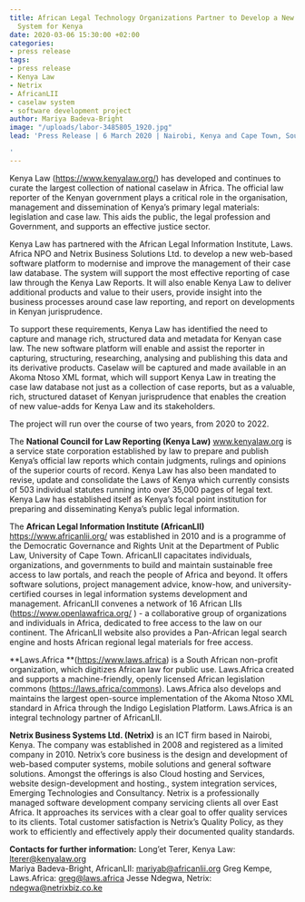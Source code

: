 ```yaml
---
title: African Legal Technology Organizations Partner to Develop a New Caselaw Management
  System for Kenya
date: 2020-03-06 15:30:00 +02:00
categories:
- press release
tags:
- press release
- Kenya Law
- Netrix
- AfricanLII
- caselaw system
- software development project
author: Mariya Badeva-Bright
image: "/uploads/labor-3485805_1920.jpg"
lead: 'Press Release | 6 March 2020 | Nairobi, Kenya and Cape Town, South Africa

'
---
```


Kenya Law (https://www.kenyalaw.org/) has developed and continues to curate the largest collection of national caselaw in Africa. The official law reporter of the Kenyan government plays a critical role in the organisation, management and dissemination of Kenya’s primary legal materials: legislation and case law. This aids the public, the legal profession and Government, and supports an effective justice sector.

Kenya Law has partnered with the African Legal Information Institute, Laws. Africa NPO and Netrix Business Solutions Ltd. to develop a new web-based software platform to modernise and improve the management of their case law database. The system will support the most effective reporting of case law through the Kenya Law Reports. It will also enable Kenya Law to deliver additional products and value to their users, provide insight into the business processes around case law reporting, and report on developments in Kenyan jurisprudence.

To support these requirements, Kenya Law has identified the need to capture and manage rich, structured data and metadata for Kenyan case law. The new software platform will enable and assist the reporter in capturing, structuring, researching, analysing and publishing this data and its derivative products. Caselaw will be captured and made available in an Akoma Ntoso XML format, which will support Kenya Law in treating the case law database not just as a collection of case reports, but as a valuable, rich, structured dataset of Kenyan jurisprudence that enables the creation of new value-adds for Kenya Law and its stakeholders.

The project will run over the course of two years, from 2020 to 2022.

The **National Council for Law Reporting (Kenya Law)** www.kenyalaw.org is a service state corporation established by law to prepare and publish Kenya’s official law reports which contain judgments, rulings and opinions of the superior courts of record. Kenya Law has also been mandated to revise, update and consolidate the Laws of Kenya which currently consists of 503 individual statutes running into over 35,000 pages of legal text. Kenya Law has established itself as Kenya’s focal point institution for preparing and disseminating Kenya’s public legal information.

The **African Legal Information Institute (AfricanLII)** https://www.africanlii.org/ was established in 2010 and is a programme of the Democratic Governance and Rights Unit at the Department of Public Law, University of Cape Town. AfricanLII capacitates individuals, organizations, and governments to build and maintain sustainable free access to law portals, and reach the people of Africa and beyond.  It offers software solutions, project management advice, know-how, and university-certified courses in legal information systems development and management. AfricanLII convenes a network of 16 African LIIs (https://www.openlawafrica.org/ ) - a collaborative group of organizations and individuals in Africa, dedicated to free access to the law on our continent.  The AfricanLII website also provides a Pan-African legal search engine and hosts African regional legal materials for free access.

**Laws.Africa **(https://www.laws.africa) is a South African non-profit organization, which digitizes African law for public use. Laws.Africa created and supports a machine-friendly, openly licensed African legislation commons (https://laws.africa/commons). Laws.Africa also develops and maintains the largest open-source implementation of the Akoma Ntoso XML standard in Africa through the Indigo Legislation Platform. Laws.Africa is an integral technology partner of AfricanLII.

**Netrix Business Systems Ltd. (Netrix)** is an ICT firm based in Nairobi, Kenya. The company was established in 2008 and registered as a limited company in 2010. Netrix’s core business is the design and development of web-based computer systems, mobile solutions and general software solutions.  Amongst the offerings is also Cloud hosting and Services, website design-development and hosting., system integration services, Emerging Technologies and Consultancy. Netrix is a professionally managed software development company servicing clients all over East Africa.  It approaches its services with a clear goal to offer quality services to its clients.  Total customer satisfaction is Netrix’s Quality Policy, as they work to efficiently and effectively apply their documented quality standards.

**Contacts for further information:**
Long’et Terer, Kenya Law: lterer@kenyalaw.org\
Mariya Badeva-Bright, AfricanLII: mariyab@africanlii.org
Greg Kempe, Laws.Africa: greg@laws.africa
Jesse Ndegwa, Netrix: ndegwa@netrixbiz.co.ke